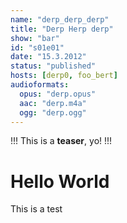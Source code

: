 ```yaml
---
name: "derp_derp_derp"
title: "Derp Herp derp"
show: "bar"
id: "s01e01"
date: "15.3.2012"
status: "published"
hosts: [derp0, foo_bert]
audioformats:
  opus: "derp.opus"
  aac: "derp.m4a"
  ogg: "derp.ogg"
---
```

!!!
This is a **teaser**, yo!
!!!
# Hello World

This is a test
